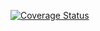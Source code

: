 
[![Coverage Status](https://coveralls.io/repos/studio107/Mindy_Query/badge.png)](https://coveralls.io/r/studio107/Mindy_Query)
